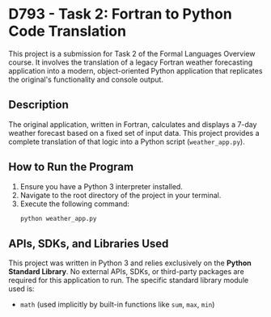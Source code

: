 # D793 - Task 2: Fortran to Python Code Translation

This project is a submission for Task 2 of the Formal Languages Overview course. It involves the translation of a legacy Fortran weather forecasting application into a modern, object-oriented Python application that replicates the original's functionality and console output.

## Description

The original application, written in Fortran, calculates and displays a 7-day weather forecast based on a fixed set of input data. This project provides a complete translation of that logic into a Python script (`weather_app.py`).

## How to Run the Program

1.  Ensure you have a Python 3 interpreter installed.
2.  Navigate to the root directory of the project in your terminal.
3.  Execute the following command:
    ```sh
    python weather_app.py
    ```

## APIs, SDKs, and Libraries Used

This project was written in Python 3 and relies exclusively on the **Python Standard Library**. No external APIs, SDKs, or third-party packages are required for this application to run. The specific standard library module used is:
-   `math` (used implicitly by built-in functions like `sum`, `max`, `min`)
